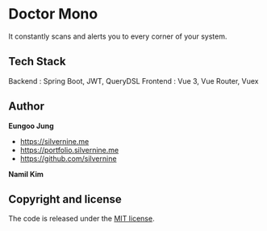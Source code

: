 # Doctor Mono
It constantly scans and alerts you to every corner of your system.

## Tech Stack
Backend : Spring Boot, JWT, QueryDSL
Frontend : Vue 3, Vue Router, Vuex

## Author

**Eungoo Jung**

* https://silvernine.me
* https://portfolio.silvernine.me
* https://github.com/silvernine

**Namil Kim**

## Copyright and license

The code is released under the [MIT license](LICENSE?raw=true).